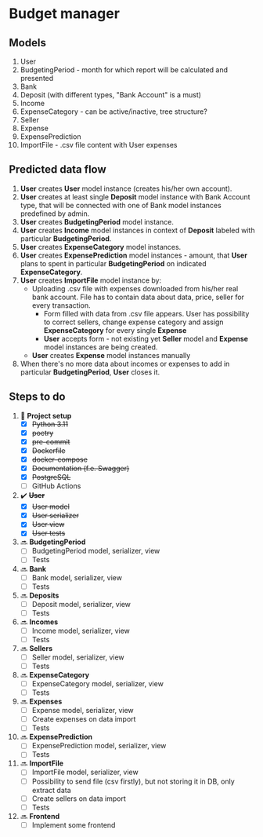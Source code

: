 # Budget manager

## Models

1. User
2. BudgetingPeriod - month for which report will be calculated and presented
3. Bank
4. Deposit (with different types, "Bank Account" is a must)
5. Income
6. ExpenseCategory - can be active/inactive, tree structure?
7. Seller
8. Expense
9. ExpensePrediction
10. ImportFile - .csv file content with User expenses


## Predicted data flow

1. **User** creates **User** model instance (creates his/her own account).
2. **User** creates at least single **Deposit** model instance with Bank Account type, that will be connected with one of Bank model instances predefined by admin.
3. **User** creates **BudgetingPeriod** model instance.
4. **User** creates **Income** model instances in context of **Deposit** labeled with particular **BudgetingPeriod**.
5. **User** creates **ExpenseCategory** model instances.
6. **User** creates **ExpensePrediction** model instances - amount, that **User** plans to spent in particular **BudgetingPeriod** on indicated **ExpenseCategory**.
7. **User** creates **ImportFile** model instance by:
   * Uploading .csv file with expenses downloaded from his/her real bank account. File has to contain data about data, price, seller for every transaction.
       - Form filled with data from .csv file appears. User has possibility to correct sellers, change expense category and assign **ExpenseCategory** for every single **Expense**
       - **User** accepts form - not existing yet **Seller** model and **Expense** model instances are being created.
   * **User** creates **Expense** model instances manually
8. When there's no more data about incomes or expenses to add in particular **BudgetingPeriod**, **User** closes it.


## Steps to do

1. 🔨 **Project setup**
   - [x] ~~Python 3.11~~
   - [x] ~~poetry~~
   - [x] ~~pre-commit~~
   - [x] ~~Dockerfile~~
   - [x] ~~docker-compose~~
   - [x] ~~Documentation (f.e. Swagger)~~
   - [x] ~~PostgreSQL~~
   - [ ] GitHub Actions

2. ✔️ ~~**User**~~
   - [x] ~~User model~~
   - [x] ~~User serializer~~
   - [x] ~~User view~~
   - [x] ~~User tests~~

3. 🔜 **BudgetingPeriod**
   - [ ] BudgetingPeriod model, serializer, view
   - [ ] Tests

4. 🔜 **Bank**
   - [ ] Bank model, serializer, view
   - [ ] Tests

5. 🔜 **Deposits**
   - [ ] Deposit model, serializer, view
   - [ ] Tests

6. 🔜 **Incomes**
   - [ ] Income model, serializer, view
   - [ ] Tests

7. 🔜 **Sellers**
   - [ ] Seller model, serializer, view
   - [ ] Tests

8. 🔜 **ExpenseCategory**
   - [ ] ExpenseCategory model, serializer, view
   - [ ] Tests

9. 🔜 **Expenses**
   - [ ] Expense model, serializer, view
   - [ ] Create expenses on data import
   - [ ] Tests

10. 🔜 **ExpensePrediction**
    - [ ] ExpensePrediction model, serializer, view
    - [ ] Tests

11. 🔜 **ImportFile**
    - [ ] ImportFile model, serializer, view
    - [ ] Possibility to send file (csv firstly), but not storing it in DB, only extract data
    - [ ] Create sellers on data import
    - [ ] Tests

12. 🔜 **Frontend**
    - [ ] Implement some frontend
